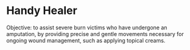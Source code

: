 # Handy Healer

Objective: to assist severe burn victims who have undergone an amputation, by providing precise and gentle movements necessary for ongoing wound management, such as applying topical creams.
